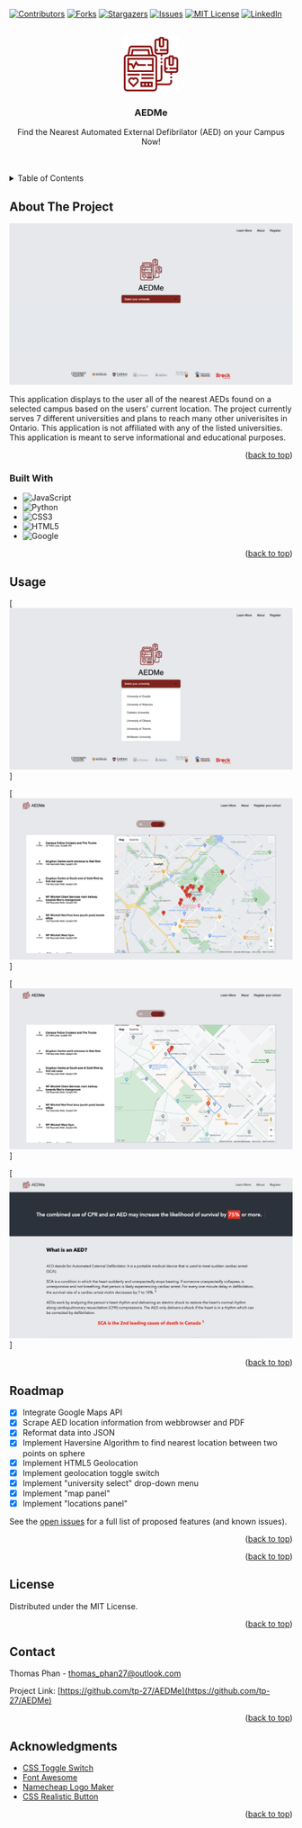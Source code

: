 <!-- Improved compatibility of back to top link: See: https://github.com/othneildrew/Best-README-Template/pull/73 -->
<a name="readme-top"></a>
<!--
*** Thanks for checking out the Best-README-Template. If you have a suggestion
*** that would make this better, please fork the repo and create a pull request
*** or simply open an issue with the tag "enhancement".
*** Don't forget to give the project a star!
*** Thanks again! Now go create something AMAZING! :D
-->



<!-- PROJECT SHIELDS -->
<!--
*** I'm using markdown "reference style" links for readability.
*** Reference links are enclosed in brackets [ ] instead of parentheses ( ).
*** See the bottom of this document for the declaration of the reference variables
*** for contributors-url, forks-url, etc. This is an optional, concise syntax you may use.
*** https://www.markdownguide.org/basic-syntax/#reference-style-links
-->
[![Contributors][contributors-shield]][contributors-url]
[![Forks][forks-shield]][forks-url]
[![Stargazers][stars-shield]][stars-url]
[![Issues][issues-shield]][issues-url]
[![MIT License][license-shield]][license-url]
[![LinkedIn][linkedin-shield]][linkedin-url]



<!-- PROJECT LOGO -->
<br />
<div align="center">
  <a href="https://github.com/tp-27/AEDMe">
    <img src="model_img/aed.svg" alt="Logo" width="100" height="100" class="filter-red">
  </a>

<h3 align="center">AEDMe</h3>

  <p align="center">
    Find the Nearest Automated External Defibrilator (AED) on your Campus Now! 
    <br />
    <br />
    <br />
    <!-- <a href="https://github.com/tp-27/AEDMe">View Demo</a>
    ·
    <a href="https://github.com/tp-27/AEDMe/issues">Report Bug</a>
    ·
    <a href="https://github.com/tp-27/AEDMe/issues">Request Feature</a> -->
  </p>
</div>



<!-- TABLE OF CONTENTS -->
<details>
  <summary>Table of Contents</summary>
  <ol>
    <li>
      <a href="#about-the-project">About The Project</a>
      <ul>
        <li><a href="#built-with">Built With</a></li>
      </ul>
    </li>
    <li>
      <a href="#getting-started">Getting Started</a>
      <ul>
        <li><a href="#prerequisites">Prerequisites</a></li>
        <li><a href="#installation">Installation</a></li>
      </ul>
    </li>
    <li><a href="#usage">Usage</a></li>
    <li><a href="#roadmap">Roadmap</a></li>
    <li><a href="#contributing">Contributing</a></li>
    <li><a href="#license">License</a></li>
    <li><a href="#contact">Contact</a></li>
    <li><a href="#acknowledgments">Acknowledgments</a></li>
  </ol>
</details>



<!-- ABOUT THE PROJECT -->
## About The Project

[![Product Name Screen Shot][product-screenshot]](https://example.com)


This application displays to the user all of the nearest AEDs found on a selected campus based on the users' current location. The project currently serves 7 different universities and plans to reach many other univerisites in Ontario. This application is not affiliated with any of the listed universities. This application is meant to serve informational and educational purposes. 

<!-- Here's a blank template to get started: To avoid retyping too much info. Do a search and replace with your text editor for the following: `github_username`, `repo_name`, `twitter_handle`, `linkedin_username`, `email_client`, `email`, `project_title`, `project_description` -->

<p align="right">(<a href="#readme-top">back to top</a>)</p>



### Built With

* ![JavaScript][JavaScript.com]
* ![Python][Python.com]
* ![CSS3][CSS3.com]
* ![HTML5][HTML5.com]
* ![Google][Google.com]

<p align="right">(<a href="#readme-top">back to top</a>)</p>



<!-- GETTING STARTED -->
<!-- ## Getting Started -->


<!-- ### Prerequisites -->



<!-- USAGE EXAMPLES -->
## Usage

[![Product Name Screen Shot][product-screenshot5]]
<!-- 1. **Select a university campus** -->

[![Product Name Screen Shot][product-screenshot2]]


<!-- 2. **Click locate button** -->

[![Product Name Screen Shot][product-screenshot3]]


<!-- 3. **Select geolocate option (switch)** -->

[![Product Name Screen Shot][product-screenshot4]]




<p align="right">(<a href="#readme-top">back to top</a>)</p>

<!-- ROADMAP -->
## Roadmap

- [x] Integrate Google Maps API 
- [x] Scrape AED location information from webbrowser and PDF
- [x] Reformat data into JSON 
- [x] Implement Haversine Algorithm to find nearest location between two points on sphere 
- [x] Implement HTML5 Geolocation
- [x] Implement geolocation toggle switch
- [x] Implement "university select" drop-down menu
- [x] Implement "map panel"
- [x] Implement "locations panel"

See the [open issues](https://github.com/tp-27/AEDMe/issues) for a full list of proposed features (and known issues).

<p align="right">(<a href="#readme-top">back to top</a>)</p>



<!-- CONTRIBUTING -->
<!-- ## Contributing

If you have any suggestions for improving this application it would greatly appreciated if you would like to **contribute**. 

Please fork the repo and create a pull request. You can also simply open an issue with the tag "enhancement".

1. Fork the Project
2. Create your Feature Branch (`git checkout -b feature/AmazingFeature`)
3. Commit your Changes (`git commit -m 'Add some AmazingFeature'`)
4. Push to the Branch (`git push origin feature/AmazingFeature`)
5. Open a Pull Request -->

<p align="right">(<a href="#readme-top">back to top</a>)</p>


<!-- LICENSE -->
## License

Distributed under the MIT License. 
<!-- See `LICENSE.txt` for more information. -->

<p align="right">(<a href="#readme-top">back to top</a>)</p>



<!-- CONTACT -->
## Contact

Thomas Phan - thomas_phan27@outlook.com

Project Link: [https://github.com/tp-27/AEDMe](https://github.com/tp-27/AEDMe)

<p align="right">(<a href="#readme-top">back to top</a>)</p>



<!-- ACKNOWLEDGMENTS -->
## Acknowledgments

* [CSS Toggle Switch](https://www.youtube.com/watch?v=fLu6yrGF47I)
* [Font Awesome](https://fontawesome.com)
* [Namecheap Logo Maker](https://www.namecheap.com/logo-maker/)
* [CSS Realistic Button](https://www.youtube.com/watch?v=WzTkCzUvmvY)

<p align="right">(<a href="#readme-top">back to top</a>)</p>



<!-- MARKDOWN LINKS & IMAGES -->
<!-- https://www.markdownguide.org/basic-syntax/#reference-style-links -->
[contributors-shield]: https://img.shields.io/github/contributors/tp-27/AEDMe.svg?style=for-the-badge
[contributors-url]: https://github.com/tp-27/AEDMe/graphs/contributors
[forks-shield]: https://img.shields.io/github/forks/tp-27/AEDMe.svg?style=for-the-badge
[forks-url]: https://github.com/tp-27/AEDMe/network/members
[stars-shield]: https://img.shields.io/github/stars/tp-27/AEDME.svg?style=for-the-badge
[stars-url]: https://github.com/tp-27/AEDMe/stargazers
[issues-shield]: https://img.shields.io/github/issues/tp-27/AEDMe.svg?style=for-the-badge
[issues-url]: https://github.com/tp-27/AEDMe/issues
[license-shield]: https://img.shields.io/github/license/tp-27/AEDMe.svg?style=for-the-badge
[license-url]: https://github.com/tp-27/AEDMe/blob/master/LICENSE.txt
[linkedin-shield]: https://img.shields.io/badge/-LinkedIn-black.svg?style=for-the-badge&logo=linkedin&colorB=555
[linkedin-url]: https://www.linkedin.com/in/phanthomas/
[product-screenshot]: model_img/1.png
[product-screenshot5]: model_img/5.png
[product-screenshot2]: model_img/2.png
[product-screenshot3]: model_img/3.png
[product-screenshot4]: model_img/4.png






[JavaScript.com]:https://img.shields.io/badge/javascript-%23323330.svg?style=for-the-badge&logo=javascript&logoColor=%23F7DF1E
[Python.com]:https://img.shields.io/badge/python-3670A0?style=for-the-badge&logo=python&logoColor=ffdd54
[CSS3.com]:https://img.shields.io/badge/css3-%231572B6.svg?style=for-the-badge&logo=css3&logoColor=white
[HTML5.com]:https://img.shields.io/badge/html5-%23E34F26.svg?style=for-the-badge&logo=html5&logoColor=white
[Google.com]:https://img.shields.io/badge/google-4285F4?style=for-the-badge&logo=google&logoColor=white

